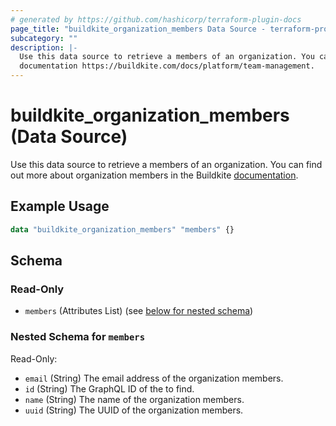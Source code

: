 ```yaml
---
# generated by https://github.com/hashicorp/terraform-plugin-docs
page_title: "buildkite_organization_members Data Source - terraform-provider-buildkite"
subcategory: ""
description: |-
  Use this data source to retrieve a members of an organization. You can find out more about organization members in the Buildkite
  documentation https://buildkite.com/docs/platform/team-management.
---
```


# buildkite_organization_members (Data Source)

Use this data source to retrieve a members of an organization. You can find out more about organization members in the Buildkite
[documentation](https://buildkite.com/docs/platform/team-management).

## Example Usage

```terraform
data "buildkite_organization_members" "members" {}
```

<!-- schema generated by tfplugindocs -->
## Schema

### Read-Only

- `members` (Attributes List) (see [below for nested schema](#nestedatt--members))

<a id="nestedatt--members"></a>
### Nested Schema for `members`

Read-Only:

- `email` (String) The email address of the organization members.
- `id` (String) The GraphQL ID of the to find.
- `name` (String) The name of the organization members.
- `uuid` (String) The UUID of the organization members.
